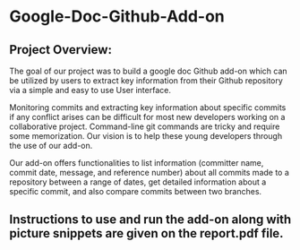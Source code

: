 # Google-Doc-Github-Add-on
## Project Overview:

The goal of our project was to build a google doc Github add-on which can be utilized by users to extract key information from their Github repository via a simple and easy to use User interface.

Monitoring commits and extracting key information about specific commits if any conflict arises can be difficult for most new developers working on a collaborative project. Command-line git commands are tricky and require some memorization. 
Our vision is to help these young developers through the use of our add-on. 

Our add-on offers functionalities to list information (committer name, commit date, message, and reference number) about all commits made to a repository between a range of dates, get detailed information about a specific commit, and also compare commits between two branches. 

## Instructions to use and run  the add-on along with picture snippets are given on the report.pdf file.





